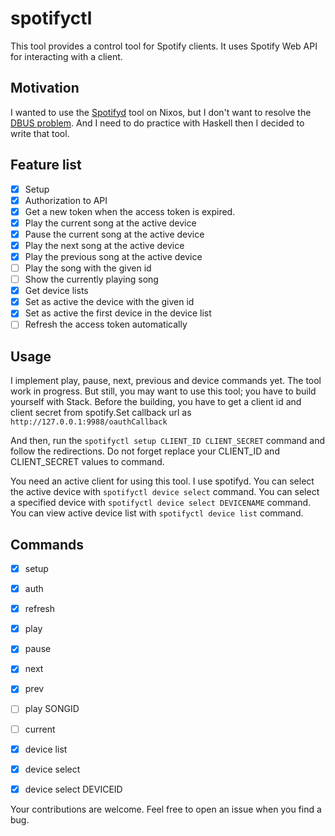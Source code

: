 # spotifyctl
This tool provides a control tool for Spotify clients. It uses Spotify Web API for interacting with a client.

## Motivation
I wanted to use the [Spotifyd](https://github.com/Spotifyd/spotifyd) tool on Nixos, but I don't want to resolve the [DBUS problem](https://community.spotify.com/t5/Desktop-Linux/Spotify-D-Bus-issue-cannot-send-CLI-commands/td-p/4528662). And I need to do practice with Haskell then I decided to write that tool.

## Feature list
- [x] Setup
- [x] Authorization to API
- [x] Get a new token when the access token is expired.
- [x] Play the current song at the active device
- [x] Pause the current song at the active device
- [x] Play the next song at the active device
- [x] Play the previous song at the active device
- [ ] Play the song with the given id
- [ ] Show the currently playing song
- [x] Get device lists
- [x] Set as active the device with the given id
- [x] Set as active the first device in the device list
- [ ] Refresh the access token automatically

## Usage
I implement play, pause, next,  previous and device commands yet. The tool work in progress. But still, you may want to use this tool; you have to build yourself with Stack. Before the building, you have to get a client id and client secret from spotify.Set callback url as `http://127.0.0.1:9988/oauthCallback`

And then, run the `spotifyctl setup CLIENT_ID CLIENT_SECRET` command and follow the redirections. Do not forget replace your CLIENT_ID and CLIENT_SECRET values to command.

You need an active client for using this tool. I use spotifyd. You can select the active device with `spotifyctl device select` command. You can select a specified device with `spotifyctl device select DEVICENAME` command. You can view active device list with `spotifyctl device list` command.

## Commands
- [x] setup
- [x] auth
- [x] refresh
- [x] play
- [x] pause
- [x] next
- [x] prev
- [ ] play SONGID
- [ ] current
- [x] device list
- [x] device select
- [x] device select DEVICEID


Your contributions are welcome. Feel free to open an issue when you find a bug.